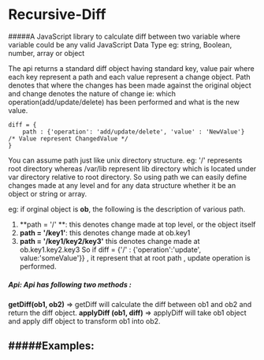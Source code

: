 # Recursive-Diff
#####A JavaScript library to calculate diff between two variable where variable could be any valid JavaScript Data Type eg: string, Boolean, number, array or object

The api returns a standard diff object having standard key, value pair where each key represent a path and each value represent a change object. Path denotes that where the changes has been made against the original object and change denotes the nature of change ie: which operation(add/update/delete) has been performed and what is the new value.

```
diff = {
	path : {'operation': 'add/update/delete', 'value' : 'NewValue'}  /* Value represent ChangedValue */
}
```

You can assume path just like unix directory structure. eg: '/' represents root directory whereas /var/lib represent lib directory which is located under var directory relative to root directory.
So using path we can easily define changes made at any level and for any data structure whether it be an object or string or array.

eg: if orginal object is **ob**, the following is the description of various path.
1.  **path = '/' **: this denotes change made at top level, or the object itself 
2.  **path = '/key1'**: this denotes change made at ob.key1
3.  **path = '/key1/key2/key3'** this denotes change made at ob.key1.key2.key3
So if diff = {'/' : {'operation':'update', value:'someValue'}} , it represent that at root path , update operation is performed.

##### **Api**: Api has following two methods :
**getDiff(ob1, ob2)** => getDiff will calculate the diff between ob1 and ob2 and return the diff object.
**applyDiff (ob1, diff)** => applyDiff will take ob1 object and apply diff object to transform ob1 into ob2.


#####Examples:
---------

